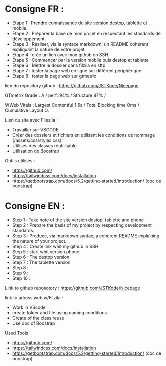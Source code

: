 # Consigne FR : 
* Étape 1 : Prendre connaissance du site version destop, tablette et mobile.
* Étape 2 : Préparer la base de mon projet en respectant les standards de développement.
* Étape 3 : Réaliser, via la syntaxe markdown, un README cohérent expliquant la nature de votre projet.
* Étape 4 : crée un lien avec mon github en SSH.
* Étape 5 : Commencer par la version mobile puis destop et tablette
* Étape 6 : Mettre le dossier dans filzila en sftp
* Étape 7 : tester la page web en ligne sur différent périphérique
* Étape 8 : tester la page web sur gtmetrix


lien du repository github : https://github.com/JSTKode/Nicepage

GTmetrix Grade : A / perf: 94% / Structure 87% /

WWeb Vitals : Largest Contentful 1.5s / Total Blocking time Oms / Cumulative Layout O.

Lien du site avec Filezila :

* Travailler sur VSCODE
* Créer des dossiers et fichiers en utilisant les conditions de nommage (/assets/css/styles.css)
* Utilisés des classes réutilisable
* Utilisation de Boostrap


Outils utilisés : 
* https://github.com/
* https://tailwindcss.com/docs/installation
* https://getbootstrap.com/docs/5.2/getting-started/introduction/ (doc de boostrap)

# Consigne EN : 

* Step 1 : Take note of the site version destop, tablette and phone
* Step 2 : Prepare the basis of my project by respecting development standards.
* Step 3 : Produce, via markdown syntax, a coherent README explaining the nature of your project.
* Step 4 : Create link whit my github in SSH
* Step 5 : start whit version phone
* Step 6 : The destop version
* Step 7 : The tablette version
* Step 8 : 
* Step 9 : 
* Step 10 :


Link to github reposotory : https://github.com/JSTKode/Nicepage

link to adress web w/Filzila : 

* Work in VScode
* create folder and file using naming conditions
* Create of the class reuse
* Use doc of Boostrap


Used Tools :

* https://github.com/
* https://tailwindcss.com/docs/installation
* https://getbootstrap.com/docs/5.2/getting-started/introduction/ (doc de boostrap)


